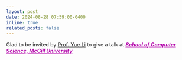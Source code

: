 ```yaml
---
layout: post
date: 2024-08-28 07:59:00-0400
inline: true
related_posts: false
---
```


Glad to be invited by <a href='https://www.cs.mcgill.ca/~yueli/'>Prof. Yue Li</a> to give a talk at ***<span style="color:#b509ac"><u>School of Computer Science, McGill University</u></span>***  
